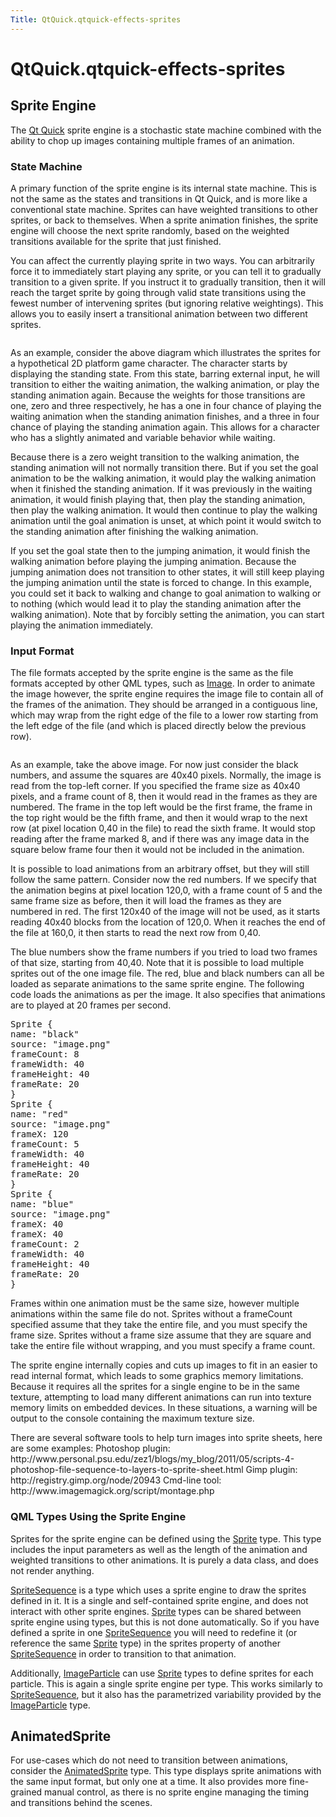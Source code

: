 ```yaml
---
Title: QtQuick.qtquick-effects-sprites
---
```


# QtQuick.qtquick-effects-sprites

<span class="subtitle"></span>
<!-- $$$qtquick-effects-sprites.html-description -->
<h2 id="sprite-engine">Sprite Engine</h2>
<p>The <a href="QtQuick.qtquick-index.md">Qt Quick</a> sprite engine is a stochastic state machine combined with the ability to chop up images containing multiple frames of an animation.</p>
<h3 >State Machine</h3>
<p>A primary function of the sprite engine is its internal state machine. This is not the same as the states and transitions in Qt Quick, and is more like a conventional state machine. Sprites can have weighted transitions to other sprites, or back to themselves. When a sprite animation finishes, the sprite engine will choose the next sprite randomly, based on the weighted transitions available for the sprite that just finished.</p>
<p>You can affect the currently playing sprite in two ways. You can arbitrarily force it to immediately start playing any sprite, or you can tell it to gradually transition to a given sprite. If you instruct it to gradually transition, then it will reach the target sprite by going through valid state transitions using the fewest number of intervening sprites (but ignoring relative weightings). This allows you to easily insert a transitional animation between two different sprites.</p>
<p class="centerAlign"><img src="https://developer.ubuntu.com/static/devportal_uploaded/1857389f-3381-4409-af88-d7f7d3ea9227-../qtquick-effects-sprites/images/spriteenginegraph.png" alt="" /></p><p>As an example, consider the above diagram which illustrates the sprites for a hypothetical 2D platform game character. The character starts by displaying the standing state. From this state, barring external input, he will transition to either the waiting animation, the walking animation, or play the standing animation again. Because the weights for those transitions are one, zero and three respectively, he has a one in four chance of playing the waiting animation when the standing animation finishes, and a three in four chance of playing the standing animation again. This allows for a character who has a slightly animated and variable behavior while waiting.</p>
<p>Because there is a zero weight transition to the walking animation, the standing animation will not normally transition there. But if you set the goal animation to be the walking animation, it would play the walking animation when it finished the standing animation. If it was previously in the waiting animation, it would finish playing that, then play the standing animation, then play the walking animation. It would then continue to play the walking animation until the goal animation is unset, at which point it would switch to the standing animation after finishing the walking animation.</p>
<p>If you set the goal state then to the jumping animation, it would finish the walking animation before playing the jumping animation. Because the jumping animation does not transition to other states, it will still keep playing the jumping animation until the state is forced to change. In this example, you could set it back to walking and change to goal animation to walking or to nothing (which would lead it to play the standing animation after the walking animation). Note that by forcibly setting the animation, you can start playing the animation immediately.</p>
<h3 >Input Format</h3>
<p>The file formats accepted by the sprite engine is the same as the file formats accepted by other QML types, such as <a href="https://developer.ubuntu.comapps/qml/sdk-15.04.1/QtQuick.imageelements/#image">Image</a>. In order to animate the image however, the sprite engine requires the image file to contain all of the frames of the animation. They should be arranged in a contiguous line, which may wrap from the right edge of the file to a lower row starting from the left edge of the file (and which is placed directly below the previous row).</p>
<p class="centerAlign"><img src="https://developer.ubuntu.com/static/devportal_uploaded/17d8d728-1362-45c8-8da7-84b95582b695-../qtquick-effects-sprites/images/spritecutting.png" alt="" /></p><p>As an example, take the above image. For now just consider the black numbers, and assume the squares are 40x40 pixels. Normally, the image is read from the top-left corner. If you specified the frame size as 40x40 pixels, and a frame count of 8, then it would read in the frames as they are numbered. The frame in the top left would be the first frame, the frame in the top right would be the fifth frame, and then it would wrap to the next row (at pixel location 0,40 in the file) to read the sixth frame. It would stop reading after the frame marked 8, and if there was any image data in the square below frame four then it would not be included in the animation.</p>
<p>It is possible to load animations from an arbitrary offset, but they will still follow the same pattern. Consider now the red numbers. If we specify that the animation begins at pixel location 120,0, with a frame count of 5 and the same frame size as before, then it will load the frames as they are numbered in red. The first 120x40 of the image will not be used, as it starts reading 40x40 blocks from the location of 120,0. When it reaches the end of the file at 160,0, it then starts to read the next row from 0,40.</p>
<p>The blue numbers show the frame numbers if you tried to load two frames of that size, starting from 40,40. Note that it is possible to load multiple sprites out of the one image file. The red, blue and black numbers can all be loaded as separate animations to the same sprite engine. The following code loads the animations as per the image. It also specifies that animations are to played at 20 frames per second.</p>
<pre class="cpp">Sprite {
name: <span class="string">&quot;black&quot;</span>
source: <span class="string">&quot;image.png&quot;</span>
frameCount: <span class="number">8</span>
frameWidth: <span class="number">40</span>
frameHeight: <span class="number">40</span>
frameRate: <span class="number">20</span>
}
Sprite {
name: <span class="string">&quot;red&quot;</span>
source: <span class="string">&quot;image.png&quot;</span>
frameX: <span class="number">120</span>
frameCount: <span class="number">5</span>
frameWidth: <span class="number">40</span>
frameHeight: <span class="number">40</span>
frameRate: <span class="number">20</span>
}
Sprite {
name: <span class="string">&quot;blue&quot;</span>
source: <span class="string">&quot;image.png&quot;</span>
frameX: <span class="number">40</span>
frameX: <span class="number">40</span>
frameCount: <span class="number">2</span>
frameWidth: <span class="number">40</span>
frameHeight: <span class="number">40</span>
frameRate: <span class="number">20</span>
}</pre>
<p>Frames within one animation must be the same size, however multiple animations within the same file do not. Sprites without a frameCount specified assume that they take the entire file, and you must specify the frame size. Sprites without a frame size assume that they are square and take the entire file without wrapping, and you must specify a frame count.</p>
<p>The sprite engine internally copies and cuts up images to fit in an easier to read internal format, which leads to some graphics memory limitations. Because it requires all the sprites for a single engine to be in the same texture, attempting to load many different animations can run into texture memory limits on embedded devices. In these situations, a warning will be output to the console containing the maximum texture size.</p>
<p>There are several software tools to help turn images into sprite sheets, here are some examples: Photoshop plugin: http://www.personal.psu.edu/zez1/blogs/my_blog/2011/05/scripts-4-photoshop-file-sequence-to-layers-to-sprite-sheet.html Gimp plugin: http://registry.gimp.org/node/20943 Cmd-line tool: http://www.imagemagick.org/script/montage.php</p>
<h3 >QML Types Using the Sprite Engine</h3>
<p>Sprites for the sprite engine can be defined using the <a href="QtQuick.Sprite.md">Sprite</a> type. This type includes the input parameters as well as the length of the animation and weighted transitions to other animations. It is purely a data class, and does not render anything.</p>
<p><a href="https://developer.ubuntu.comapps/qml/sdk-15.04.1/QtQuick.imageelements/#spritesequence">SpriteSequence</a> is a type which uses a sprite engine to draw the sprites defined in it. It is a single and self-contained sprite engine, and does not interact with other sprite engines. <a href="QtQuick.Sprite.md">Sprite</a> types can be shared between sprite engine using types, but this is not done automatically. So if you have defined a sprite in one <a href="https://developer.ubuntu.comapps/qml/sdk-15.04.1/QtQuick.imageelements/#spritesequence">SpriteSequence</a> you will need to redefine it (or reference the same <a href="QtQuick.Sprite.md">Sprite</a> type) in the sprites property of another <a href="https://developer.ubuntu.comapps/qml/sdk-15.04.1/QtQuick.imageelements/#spritesequence">SpriteSequence</a> in order to transition to that animation.</p>
<p>Additionally, <a href="QtQuick.Particles.ImageParticle.md">ImageParticle</a> can use <a href="QtQuick.Sprite.md">Sprite</a> types to define sprites for each particle. This is again a single sprite engine per type. This works similarly to <a href="https://developer.ubuntu.comapps/qml/sdk-15.04.1/QtQuick.imageelements/#spritesequence">SpriteSequence</a>, but it also has the parametrized variability provided by the <a href="QtQuick.Particles.ImageParticle.md">ImageParticle</a> type.</p>
<h2 id="animatedsprite">AnimatedSprite</h2>
<p>For use-cases which do not need to transition between animations, consider the <a href="#animatedsprite">AnimatedSprite</a> type. This type displays sprite animations with the same input format, but only one at a time. It also provides more fine-grained manual control, as there is no sprite engine managing the timing and transitions behind the scenes.</p>
<!-- @@@qtquick-effects-sprites.html -->
